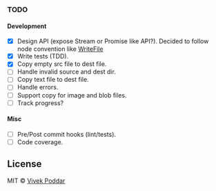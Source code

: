 ### TODO

#### Development

- [x] Design API (expose Stream or Promise like API?).
      Decided to follow node convention like [WriteFile](https://nodejs.org/api/fs.html#fs_fs_writefile_file_data_options_callback)
- [x] Write tests (TDD).
- [x] Copy empty src file to dest file.
- [ ] Handle invalid source and dest dir.
- [ ] Copy text file to dest file.
- [ ] Handle errors.
- [ ] Support copy for image and blob files.
- [ ] Track progress?

#### Misc

- [ ] Pre/Post commit hooks (lint/tests).
- [ ] Code coverage.

## License

MIT © [Vivek Poddar](http://vivekpoddar.com)
